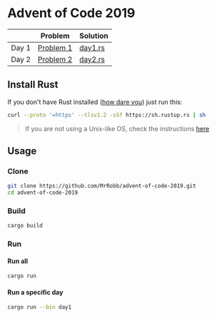 # Advent of Code 2019

|       | Problem                                          | Solution                                                                              |
|-------|--------------------------------------------------|---------------------------------------------------------------------------------------|
| Day 1 | [Problem 1](https://adventofcode.com/2019/day/1) | [day1.rs](https://github.com/MrRobb/advent-of-code-2019/blob/master/src/day1.rs) |
| Day 2 | [Problem 2](https://adventofcode.com/2019/day/2) | [day2.rs](https://github.com/MrRobb/advent-of-code-2019/blob/master/src/day2.rs) |

## Install Rust

If you don't have Rust installed ([how dare you](https://media.giphy.com/media/U1aN4HTfJ2SmgB2BBK/giphy.gif)) just run this:

```sh
curl --proto '=https' --tlsv1.2 -sSf https://sh.rustup.rs | sh
```

> If you are not using a Unix-like OS, check the instructions [here](https://www.rust-lang.org/tools/install)

## Usage

### Clone

```sh
git clone https://github.com/MrRobb/advent-of-code-2019.git
cd advent-of-code-2019
```

### Build

```sh
cargo build
```

### Run

#### Run all

```sh
cargo run
```

#### Run a specific day

```sh
cargo run --bin day1
```
